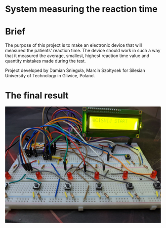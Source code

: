 # System measuring the reaction time

# Brief
The purpose of this project is to make an electronic device that will
measured the patients' reaction time. The device should work in such a way that
it measured the average, smallest, highest reaction time value and quantity
mistakes made during the test.

Project developed by Damian Śnieguła, Marcin Szołtysek for Silesian University of Technology in Gliwice, Poland.

# The final result
![alt text](https://github.com/Siamian/Studies-projects/blob/fa8b3a78d00570cec872c0b5e32512db0cc7c7e0/System%20measuring%20the%20reaction%20time/Project%20-%20Prototype%20board_01.jpg "Logo Title Text 1")

